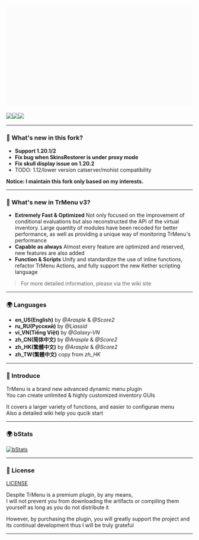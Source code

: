 ![](142921rll20j5kie5kzk1f.gif)

![](https://img.shields.io/github/last-commit/Winds-Studio/TrMenu?logo=artstation&style=for-the-badge&color=9266CC)![](https://img.shields.io/github/issues/Winds-Studio/TrMenu?style=for-the-badge&logo=slashdot)![](https://img.shields.io/github/release/Winds-Studio/TrMenu?style=for-the-badge&color=00C58E&logo=ionic)

---

### 🔔 What's new in this fork?

- **Support 1.20.1/2**
- **Fix bug when SkinsRestorer is under proxy mode**
- **Fix skull display issue on 1.20.2**
- TODO: 1.12/lower version catserver/mohist compatibility

 **Notice: I maintain this fork only based on my interests.**

---

### 🔔 What's new in TrMenu v3?

- **Extremely Fast & Optimized** Not only focused on the improvement of conditional evaluations but also reconstructed
  the API of the virtual inventory. Large quantity of modules have been recoded for better performance, as well as
  providing a unique way of monitoring TrMenu's performance
- **Capable as always** Almost every feature are optimized and reserved, new features are also added
- **Function & Scripts** Unify and standardize the use of inline functions, refactor TrMenu Actions, and fully support
  the new Kether scripting language

> For more detailed information, please via the wiki site

---

### 🌍 Languages

* **en_US(English)** by _@Arasple_ & _@Score2_
* **ru_RU(Русский)** by _@Liassid_
* **vi_VN(Tiếng Việt)** by _@Galaxy-VN_
* **zh_CN(简体中文)** by _@Arasple_ & _@Score2_
* **zh_HK(繁體中文)** by _@Arasple_ & _@Score2_
* **zh_TW(繁體中文)** copy from _zh_HK_

---

[//]: # (### ⛏ Developer)

[//]: # ()
[//]: # (Maven:)

[//]: # (```xml)

[//]: # (    <repositories>)

[//]: # (      <repository>)

[//]: # (        <id>roselle-public</id>)

[//]: # (        <url>https://repo.mcage.cn/repository/maven-public/</url>)

[//]: # (      </repository>)

[//]: # (    </repositories>)

[//]: # ()
[//]: # (    <dependencies>)

[//]: # (      <dependency>)

[//]: # (        <groupId>me.arasple.mc.trmenu</groupId>)

[//]: # (        <artifactId>trmenu</artifactId>)

[//]: # (        <version>{LATEST-VERSION}</version>)

[//]: # (        <scope>provided</scope>)

[//]: # (      </dependency>)

[//]: # (    </dependencies>)

[//]: # (```)

[//]: # ()
[//]: # (Gradle Kotlin DSL)

[//]: # (```kotlin)

[//]: # (repositories {)

[//]: # (  maven&#40;"https://repo.mcage.cn/repository/maven-public/"&#41;)

[//]: # (})

[//]: # (dependencies {)

[//]: # (  compileOnly&#40;"me.arasple.mc.trmenu:trmenu:{LATEST-VERSION}"&#41;)

[//]: # (})

[//]: # ()
[//]: # (```)

[//]: # (---)

### 🎯 Introduce

TrMenu is a brand new advanced dynamic menu plugin  
You can create unlimited & highly customized inventory GUIs

It covers a larger variety of functions, and easier to configurae menu  
Also a detailed wiki help you qucik start

[//]: # (---)

[//]: # ()
[//]: # (### 💙 ~~Purchase~~ &#40;Unavailable&#41;)

[//]: # ()
[//]: # (~~Via [spigotmc.org]&#40;https://www.spigotmc.org/resources/83120/&#41; now~~)

[//]: # ()
[//]: # (~~By purchasing the plugin, you will greatly support the project and its continual development~~)

[//]: # ()
[//]: # (---)

[//]: # (### 🚀 Support)

[//]: # ()
[//]: # (~~Before asking for support, please make sure you have fully **read the wiki** and try to provide **information enough**)

[//]: # (to reproduce the issue~~)

[//]: # ()
[//]: # (**Notice: I maintain this only based on my interests.**)

[//]: # ()
[//]: # (Issues: https://github.com/Winds-Studio/TrMenu/issues  )

[//]: # (_TrPlugins Discord &#40;Original&#41; : https://discord.gg/8CWa6KF_)

[//]: # ()
[//]: # (**Insinuate Discord : https://discord.gg/Fs6fJN3jXj**)

[//]: # (```)

[//]: # (1. I will not offer help to the one who didn't purchase the plugin)

[//]: # ()
[//]: # (2. Due to the busy study, I can probably only respond & try to solve issues once every week. Therefore make sure the issue you create provide enough information and links do not expire for a period)

[//]: # ()
[//]: # (3. I cannot complete all the feature requests, some requests which are irrelevant or too hard to realize will be decline or put into low-priority)

[//]: # ()
[//]: # (Please understand :&#41;)

[//]: # (```)

---

### 🌍 bStats

[![bStats](https://bstats.org/signatures/bukkit/TrMenu.svg)](https://bstats.org/plugin/bukkit/TrMenu/5742)

---

### 🚩 License

[LICENSE](https://github.com/TrMenu/TrMenu/blob/master/LICENSE.md)

Despite TrMenu is a premium plugin, by any means,  
I will not prevent you from downloading the artifacts or compiling them yourself as long as you do not distribute it

However, by purchasing the plugin, you will greatly support the project and its continual development thus I will be
truly grateful

---
